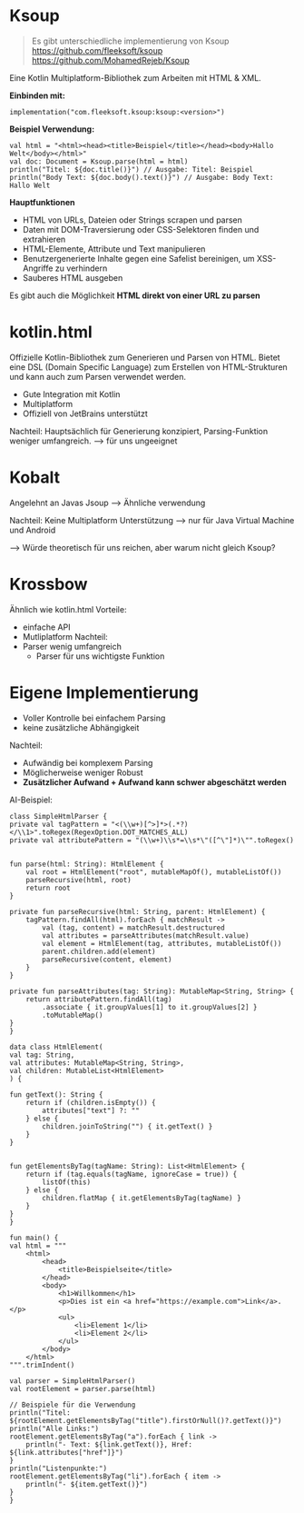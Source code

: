 # Ksoup
> Es gibt unterschiedliche implementierung von Ksoup
> https://github.com/fleeksoft/ksoup
> https://github.com/MohamedRejeb/Ksoup

Eine Kotlin Multiplatform-Bibliothek zum Arbeiten mit HTML & XML.

**Einbinden mit:**

`implementation("com.fleeksoft.ksoup:ksoup:<version>")`

**Beispiel Verwendung:**

	val html = "<html><head><title>Beispiel</title></head><body>Hallo Welt</body></html>"
	val doc: Document = Ksoup.parse(html = html)
	println("Titel: ${doc.title()}") // Ausgabe: Titel: Beispiel
	println("Body Text: ${doc.body().text()}") // Ausgabe: Body Text: Hallo Welt


**Hauptfunktionen**

 - HTML von URLs, Dateien oder Strings scrapen und parsen
 - Daten mit DOM-Traversierung oder CSS-Selektoren finden und extrahieren
 - HTML-Elemente, Attribute und Text manipulieren
 - Benutzergenerierte Inhalte gegen eine Safelist bereinigen, um XSS-Angriffe zu verhindern
 - Sauberes HTML ausgeben
 
 Es gibt auch die Möglichkeit **HTML direkt von einer URL zu parsen**

# kotlin.html

Offizielle Kotlin-Bibliothek zum Generieren und Parsen von HTML. Bietet eine DSL (Domain Specific Language) zum Erstellen von HTML-Strukturen und kann auch zum Parsen verwendet werden.

- Gute Integration mit Kotlin
- Multiplatform
- Offiziell von JetBrains unterstützt

Nachteil: Hauptsächlich für Generierung konzipiert, Parsing-Funktion weniger umfangreich.
--> für uns ungeeignet

# Kobalt

Angelehnt an Javas Jsoup --> Ähnliche verwendung

Nachteil: Keine Multiplatform Unterstützung --> nur für Java Virtual Machine und Android 

--> Würde theoretisch für uns reichen, aber warum nicht gleich Ksoup?

# Krossbow

Ähnlich wie kotlin.html
Vorteile: 
- einfache API
- Mutliplatform
Nachteil:
- Parser wenig umfangreich
	- Parser für uns wichtigste Funktion 

# Eigene Implementierung

+ Voller Kontrolle bei einfachem Parsing
+ keine zusätzliche Abhängigkeit

Nachteil: 
- Aufwändig bei komplexem Parsing
- Möglicherweise weniger Robust
- **Zusätzlicher Aufwand + Aufwand kann schwer abgeschätzt werden**

AI-Beispiel:

	class SimpleHtmlParser {
    private val tagPattern = "<(\\w+)[^>]*>(.*?)</\\1>".toRegex(RegexOption.DOT_MATCHES_ALL)
    private val attributePattern = "(\\w+)\\s*=\\s*\"([^\"]*)\"".toRegex()


    fun parse(html: String): HtmlElement {
        val root = HtmlElement("root", mutableMapOf(), mutableListOf())
        parseRecursive(html, root)
        return root
    }

    private fun parseRecursive(html: String, parent: HtmlElement) {
        tagPattern.findAll(html).forEach { matchResult ->
            val (tag, content) = matchResult.destructured
            val attributes = parseAttributes(matchResult.value)
            val element = HtmlElement(tag, attributes, mutableListOf())
            parent.children.add(element)
            parseRecursive(content, element)
        }
    }

    private fun parseAttributes(tag: String): MutableMap<String, String> {
        return attributePattern.findAll(tag)
            .associate { it.groupValues[1] to it.groupValues[2] }
            .toMutableMap()
    }
	}

	data class HtmlElement(
    val tag: String,
    val attributes: MutableMap<String, String>,
    val children: MutableList<HtmlElement>
	) {
 
    fun getText(): String {
        return if (children.isEmpty()) {
            attributes["text"] ?: ""
        } else {
            children.joinToString("") { it.getText() }
        }
    }


    fun getElementsByTag(tagName: String): List<HtmlElement> {
        return if (tag.equals(tagName, ignoreCase = true)) {
            listOf(this)
        } else {
            children.flatMap { it.getElementsByTag(tagName) }
        }
    }
	}

	fun main() {
    val html = """
        <html>
            <head>
                <title>Beispielseite</title>
            </head>
            <body>
                <h1>Willkommen</h1>
                <p>Dies ist ein <a href="https://example.com">Link</a>.</p>
                <ul>
                    <li>Element 1</li>
                    <li>Element 2</li>
                </ul>
            </body>
        </html>
    """.trimIndent()

    val parser = SimpleHtmlParser()
    val rootElement = parser.parse(html)

    // Beispiele für die Verwendung
    println("Titel: ${rootElement.getElementsByTag("title").firstOrNull()?.getText()}")
    println("Alle Links:")
    rootElement.getElementsByTag("a").forEach { link ->
        println("- Text: ${link.getText()}, Href: ${link.attributes["href"]}")
    }
    println("Listenpunkte:")
    rootElement.getElementsByTag("li").forEach { item ->
        println("- ${item.getText()}")
    }
	}

